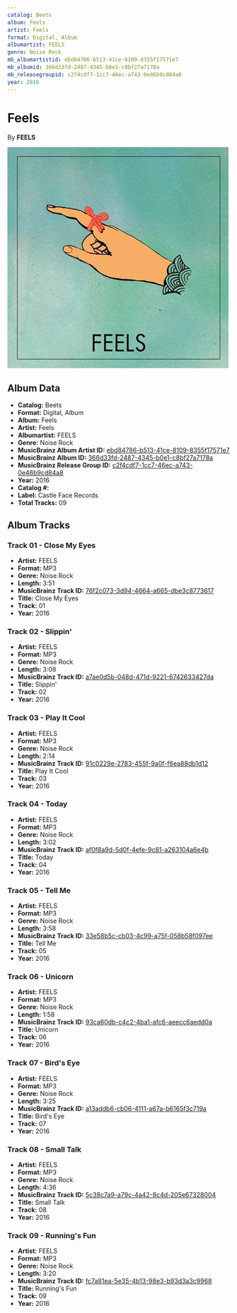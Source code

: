 ```yaml
---
catalog: Beets
album: Feels
artist: Feels
format: Digital, Album
albumartist: FEELS
genre: Noise Rock
mb_albumartistid: ebd84786-b513-41ce-8109-8355f17571e7
mb_albumid: 366d33fd-2487-4345-b0e1-c8bf27a7178a
mb_releasegroupid: c2f4cdf7-1cc7-46ec-a743-0e46b9cd84a8
year: 2016
---
```


# Feels

By **FEELS**

![](../../assets/beetscovers/Feels-Feels.jpg)

## Album Data

- **Catalog:** Beets
- **Format:** Digital, Album
- **Album:** Feels
- **Artist:** Feels
- **Albumartist:** FEELS
- **Genre:** Noise Rock
- **MusicBrainz Album Artist ID:** [ebd84786-b513-41ce-8109-8355f17571e7](https://musicbrainz.org/artist/ebd84786-b513-41ce-8109-8355f17571e7)
- **MusicBrainz Album ID:** [366d33fd-2487-4345-b0e1-c8bf27a7178a](https://musicbrainz.org/release/366d33fd-2487-4345-b0e1-c8bf27a7178a)
- **MusicBrainz Release Group ID:** [c2f4cdf7-1cc7-46ec-a743-0e46b9cd84a8](https://musicbrainz.org/release-group/c2f4cdf7-1cc7-46ec-a743-0e46b9cd84a8)
- **Year:** 2016
- **Catalog #:** 
- **Label:** Castle Face Records
- **Total Tracks:** 09

## Album Tracks

### Track 01 - Close My Eyes

- **Artist:** FEELS
- **Format:** MP3
- **Genre:** Noise Rock
- **Length:** 3:51
- **MusicBrainz Track ID:** [76f2c073-3d94-4664-a665-dbe3c8773617](https://musicbrainz.org/recording/76f2c073-3d94-4664-a665-dbe3c8773617)
- **Title:** Close My Eyes
- **Track:** 01
- **Year:** 2016

### Track 02 - Slippin'

- **Artist:** FEELS
- **Format:** MP3
- **Genre:** Noise Rock
- **Length:** 3:08
- **MusicBrainz Track ID:** [a7ae0d5b-048d-471d-9221-6742633427da](https://musicbrainz.org/recording/a7ae0d5b-048d-471d-9221-6742633427da)
- **Title:** Slippin'
- **Track:** 02
- **Year:** 2016

### Track 03 - Play It Cool

- **Artist:** FEELS
- **Format:** MP3
- **Genre:** Noise Rock
- **Length:** 2:14
- **MusicBrainz Track ID:** [91c0229e-2783-455f-9a0f-f6ea88db1d12](https://musicbrainz.org/recording/91c0229e-2783-455f-9a0f-f6ea88db1d12)
- **Title:** Play It Cool
- **Track:** 03
- **Year:** 2016

### Track 04 - Today

- **Artist:** FEELS
- **Format:** MP3
- **Genre:** Noise Rock
- **Length:** 3:02
- **MusicBrainz Track ID:** [af0f8a9d-5d0f-4efe-9c81-a263104a6e4b](https://musicbrainz.org/recording/af0f8a9d-5d0f-4efe-9c81-a263104a6e4b)
- **Title:** Today
- **Track:** 04
- **Year:** 2016

### Track 05 - Tell Me

- **Artist:** FEELS
- **Format:** MP3
- **Genre:** Noise Rock
- **Length:** 3:58
- **MusicBrainz Track ID:** [33e58b5c-cb03-4c99-a75f-058b58f097ee](https://musicbrainz.org/recording/33e58b5c-cb03-4c99-a75f-058b58f097ee)
- **Title:** Tell Me
- **Track:** 05
- **Year:** 2016

### Track 06 - Unicorn

- **Artist:** FEELS
- **Format:** MP3
- **Genre:** Noise Rock
- **Length:** 1:58
- **MusicBrainz Track ID:** [93ca60db-c4c2-4ba1-afc6-aeecc6aedd0a](https://musicbrainz.org/recording/93ca60db-c4c2-4ba1-afc6-aeecc6aedd0a)
- **Title:** Unicorn
- **Track:** 06
- **Year:** 2016

### Track 07 - Bird's Eye

- **Artist:** FEELS
- **Format:** MP3
- **Genre:** Noise Rock
- **Length:** 3:25
- **MusicBrainz Track ID:** [a13addb6-cb06-4111-a67a-b6165f3c719a](https://musicbrainz.org/recording/a13addb6-cb06-4111-a67a-b6165f3c719a)
- **Title:** Bird's Eye
- **Track:** 07
- **Year:** 2016

### Track 08 - Small Talk

- **Artist:** FEELS
- **Format:** MP3
- **Genre:** Noise Rock
- **Length:** 4:36
- **MusicBrainz Track ID:** [5c38c7a9-a79c-4a42-8c4d-205e67328004](https://musicbrainz.org/recording/5c38c7a9-a79c-4a42-8c4d-205e67328004)
- **Title:** Small Talk
- **Track:** 08
- **Year:** 2016

### Track 09 - Running's Fun

- **Artist:** FEELS
- **Format:** MP3
- **Genre:** Noise Rock
- **Length:** 3:20
- **MusicBrainz Track ID:** [fc7a81ea-5e35-4b13-98e3-b93d3a3c9968](https://musicbrainz.org/recording/fc7a81ea-5e35-4b13-98e3-b93d3a3c9968)
- **Title:** Running's Fun
- **Track:** 09
- **Year:** 2016

